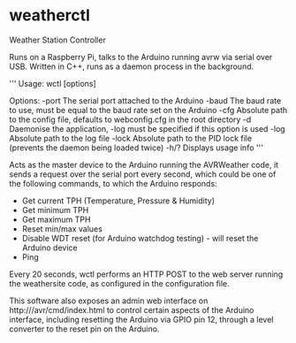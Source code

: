 # weatherctl
Weather Station Controller

Runs on a Raspberry Pi, talks to the Arduino running avrw via serial over USB. Written in C++, runs as a daemon process in the background.

'''
Usage:
  wctl [options]
  
Options:
  -port <port>          The serial port attached to the Arduino
  -baud <bitrate>       The baud rate to use, must be equal to the baud rate set on the Arduino
  -cfg  <config file>   Absolute path to the config file, defaults to webconfig.cfg in the root directory
  -d                    Daemonise the application, -log must be specified if this option is used
  -log  <log file>      Absolute path to the log file
  -lock <lock file>     Absolute path to the PID lock file (prevents the daemon being loaded twice)
  -h/?                  Displays usage info
'''

Acts as the master device to the Arduino running the AVRWeather code, it sends a request over the serial port every second, which could be one of the following commands, to which the Arduino responds:

- Get current TPH (Temperature, Pressure & Humidity)
- Get minimum TPH
- Get maximum TPH
- Reset min/max values
- Disable WDT reset (for Arduino watchdog testing) - will reset the Arduino device
- Ping

Every 20 seconds, wctl performs an HTTP POST to the web server running the weathersite code, as configured in the configuration file.

This software also exposes an admin web interface on http://<ip-address>/avr/cmd/index.html to control certain aspects of the Arduino interface, including resetting the Arduino via GPIO pin 12, through a level converter to the reset pin on the Arduino.
